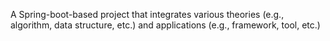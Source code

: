 A Spring-boot-based project that integrates various theories (e.g., algorithm, data structure, etc.) and applications (e.g., framework, tool, etc.)
